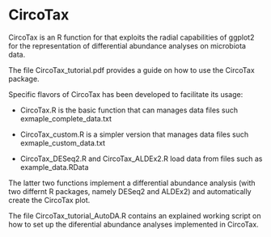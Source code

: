 # CircoTax
CircoTax is an R function for that exploits the radial capabilities of ggplot2 for the representation of differential abundance analyses on microbiota data.

The file CircoTax_tutorial.pdf provides a guide on how to use the CircoTax package.

Specific flavors of CircoTax has been developed to facilitate its usage:

- CircoTax.R is the basic function that can manages data files such exmaple_complete_data.txt

- CircoTax_custom.R is a simpler version that manages data files such exmaple_custom_data.txt

- CircoTax_DESeq2.R and CircoTax_ALDEx2.R load data from files such as example_data.RData
  
The latter two functions implement a differential abundance analysis (with two differnt R packages, namely DESeq2 and ALDEx2) and automatically create the CircoTax plot.

The file CircoTax_tutorial_AutoDA.R contains an explained working script on how to set up the diferential abundance analyses implemented in CircoTax.
